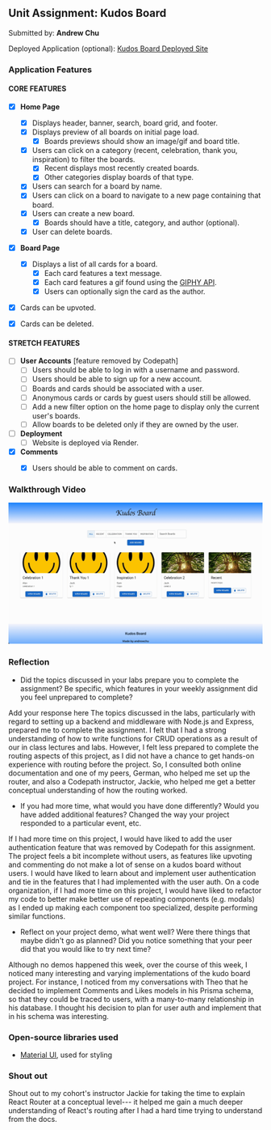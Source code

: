 ## Unit Assignment: Kudos Board

Submitted by: **Andrew Chu**

Deployed Application (optional): [Kudos Board Deployed Site](ADD_LINK_HERE)

### Application Features

#### CORE FEATURES

- [X] **Home Page**
  - [X] Displays header, banner, search, board grid, and footer.
  - [X] Displays preview of all boards on initial page load.
    - [X] Boards previews should show an image/gif and board title.
  - [X] Users can click on a category (recent, celebration, thank you, inspiration) to filter the boards.
    - [X] Recent displays most recently created boards.
    - [X] Other categories display boards of that type.
  - [X] Users can search for a board by name.
  - [X] Users can click on a board to navigate to a new page containing that board.
  - [X] Users can create a new board.
    - [X] Boards should have a title, category, and author (optional).
  - [X] User can delete boards.
  
- [X] **Board Page**
  - [X] Displays a list of all cards for a board.
    -  [X] Each card features a text message.
    -  [X] Each card features a gif found using the [GIPHY API](https://developers.giphy.com/docs/api/).
    -  [X] Users can optionally sign the card as the author.  
-   [X] Cards can be upvoted.
-   [X] Cards can be deleted.


#### STRETCH FEATURES


- [ ] **User Accounts** [feature removed by Codepath]
  - [ ] Users should be able to log in with a username and password.
  - [ ] Users should be able to sign up for a new account.
  - [ ]  Boards and cards should be associated with a user.
    - [ ]  Anonymous cards or cards by guest users should still be allowed.
  - [ ] Add a new filter option on the home page to display only the current user's boards.
  - [ ] Allow boards to be deleted only if they are owned by the user.
- [ ] **Deployment**
  - [ ] Website is deployed via Render.
- [X] **Comments**
  - [X] Users should be able to comment on cards.


### Walkthrough Video
![Walkthrough Video](https://github.com/Andrew-Chu-MetaU-Engineering/kudos-board/blob/55811e31a2339a4aabe35b42ffb4848f3c37bc3e/demo.gif)

### Reflection

* Did the topics discussed in your labs prepare you to complete the assignment? Be specific, which features in your weekly assignment did you feel unprepared to complete?

Add your response here
The topics discussed in the labs, particularly with regard to setting up a backend and middleware with Node.js and Express, prepared me to complete the assignment. I felt that I had a strong understanding of how to write functions for CRUD operations as a result of our in class lectures and labs. However, I felt less prepared to complete the routing aspects of this project, as I did not have a chance to get hands-on experience with routing before the project. So, I consulted both online documentation and one of my peers, German, who helped me set up the router, and also a Codepath instructor, Jackie, who helped me get a better conceptual understanding of how the routing worked.

* If you had more time, what would you have done differently? Would you have added additional features? Changed the way your project responded to a particular event, etc.
  
If I had more time on this project, I would have liked to add the user authentication feature that was removed by Codepath for this assignment. The project feels a bit incomplete without users, as features like upvoting and commenting do not make a lot of sense on a kudos board without users. I would have liked to learn about and implement user authentication and tie in the features that I had implemented with the user auth.
On a code organization, if I had more time on this project, I would have liked to refactor my code to better make better use of repeating components (e.g. modals) as I ended up making each component too specialized, despite performing similar functions.

* Reflect on your project demo, what went well? Were there things that maybe didn't go as planned? Did you notice something that your peer did that you would like to try next time?

Although no demos happened this week, over the course of this week, I noticed many interesting and varying implementations of the kudo board project. For instance, I noticed from my conversations with Theo that he decided to implement Comments and Likes models in his Prisma schema, so that they could be traced to users, with a many-to-many relationship in his database. I thought his decision to plan for user auth and implement that in his schema was interesting.

### Open-source libraries used

- [Material UI](https://mui.com/), used for styling

### Shout out

Shout out to my cohort's instructor Jackie for taking the time to explain React Router at a conceptual level--- it helped me gain a much deeper understanding of React's routing after I had a hard time trying to understand from the docs.
